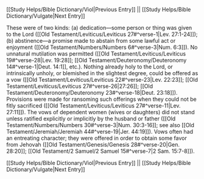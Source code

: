[[Study Helps/Bible Dictionary/Viol|Previous Entry]]  ||  [[Study Helps/Bible Dictionary/Vulgate|Next Entry]]

 These were of two kinds: (a) dedication—some person or thing was given to the Lord ([[Old Testament/Leviticus/Leviticus 27#^verse-1|Lev. 27:1-24]]); (b) abstinence—a promise made to abstain from some lawful act or enjoyment ([[Old Testament/Numbers/Numbers 6#^verse-3|Num. 6:3]]). No unnatural mutilation was permitted ([[Old Testament/Leviticus/Leviticus 19#^verse-28|Lev. 19:28]]; [[Old Testament/Deuteronomy/Deuteronomy 14#^verse-1|Deut. 14:1]], etc.). Nothing already holy to the Lord, or intrinsically unholy, or blemished in the slightest degree, could be offered as a vow ([[Old Testament/Leviticus/Leviticus 22#^verse-23|Lev. 22:23]]; [[Old Testament/Leviticus/Leviticus 27#^verse-26|27:26]]; [[Old Testament/Deuteronomy/Deuteronomy 23#^verse-18|Deut. 23:18]]). Provisions were made for ransoming such offerings when they could not be fitly sacrificed ([[Old Testament/Leviticus/Leviticus 27#^verse-11|Lev. 27:11]]). The vows of dependent women (wives or daughters) did not stand unless ratified explicitly or implicitly by the husband or father ([[Old Testament/Numbers/Numbers 30#^verse-3|Num. 30:3-16]]; see also [[Old Testament/Jeremiah/Jeremiah 44#^verse-19|Jer. 44:19]]). Vows often had an entreating character; they were offered in order to obtain some favor from Jehovah ([[Old Testament/Genesis/Genesis 28#^verse-20|Gen. 28:20]]; [[Old Testament/2 Samuel/2 Samuel 15#^verse-7|2 Sam. 15:7-8]]).

[[Study Helps/Bible Dictionary/Viol|Previous Entry]]  ||  [[Study Helps/Bible Dictionary/Vulgate|Next Entry]]